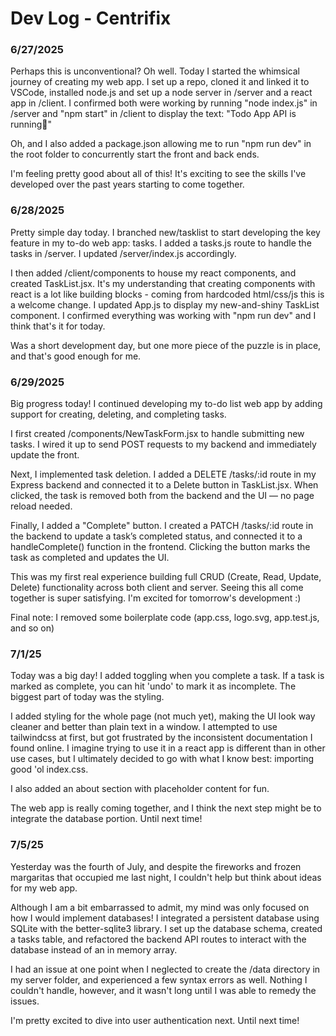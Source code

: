 # Dev Log - Centrifix

### 6/27/2025

Perhaps this is unconventional? Oh well. Today I started the whimsical journey of creating my web app. I set up a repo, cloned it and linked it to VSCode, installed node.js and set up a node server in /server and a react app in /client. I confirmed both were working by running "node index.js" in /server and "npm start" in /client to display the text:
"Todo App
API is running🚀"

Oh, and I also added a package.json allowing me to run "npm run dev" in the root folder to concurrently start the front and back ends.

I'm feeling pretty good about all of this! It's exciting to see the skills I've developed over the past years starting to come together.
### 6/28/2025

Pretty simple day today. I branched new/tasklist to start developing the key feature in my to-do web app: tasks. I added a tasks.js route to handle the tasks in /server. I updated /server/index.js accordingly. 

I then added /client/components to house my react components, and created TaskList.jsx. It's my understanding that creating components with react is a lot like building blocks - coming from hardcoded html/css/js this is a welcome change. I updated App.js to display my new-and-shiny TaskList component. I confirmed everything was working with "npm run dev" and I think that's it for today.

Was a short development day, but one more piece of the puzzle is in place, and that's good enough for me.

### 6/29/2025

Big progress today! I continued developing my to-do list web app by adding support for creating, deleting, and completing tasks.

I first created /components/NewTaskForm.jsx to handle submitting new tasks. I wired it up to send POST requests to my backend and immediately update the front.

Next, I implemented task deletion. I added a DELETE /tasks/:id route in my Express backend and connected it to a Delete button in TaskList.jsx. When clicked, the task is removed both from the backend and the UI — no page reload needed.

Finally, I added a "Complete" button. I created a PATCH /tasks/:id route in the backend to update a task’s completed status, and connected it to a handleComplete() function in the frontend. Clicking the button marks the task as completed and updates the UI.

This was my first real experience building full CRUD (Create, Read, Update, Delete) functionality across both client and server. Seeing this all come together is super satisfying. I'm excited for tomorrow's development :)

Final note: I removed some boilerplate code (app.css, logo.svg, app.test.js, and so on)

### 7/1/25

Today was a big day! I added toggling when you complete a task. If a task is marked as complete, you can hit 'undo' to mark it as incomplete. The biggest part of today was the styling.

I added styling for the whole page (not much yet), making the UI look way cleaner and better than plain text in a window. I attempted to use tailwindcss at first, but got frustrated by the inconsistent documentation I found online. I imagine trying to use it in a react app is different than in other use cases, but I ultimately decided to go with what I know best: importing good 'ol index.css. 

I also added an about section with placeholder content for fun.

The web app is really coming together, and I think the next step might be to integrate the database portion. Until next time!

### 7/5/25

Yesterday was the fourth of July, and despite the fireworks and frozen margaritas that occupied me last night, I couldn't help but think about ideas for my web app. 

Although I am a bit embarrassed to admit, my mind was only focused on how I would implement databases! I integrated a persistent database using SQLite with the better-sqlite3 library. I set up the database schema, created a tasks table, and refactored the backend API routes to interact with the database instead of an in memory array.

I had an issue at one point when I neglected to create the /data directory in my server folder, and experienced a few syntax errors as well. Nothing I couldn't handle, however, and it wasn't long until I was able to remedy the issues.

I'm pretty excited to dive into user authentication next. Until next time!